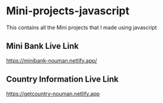 # Mini-projects-javascript
This contains all the Mini projects that I made using javascript

## Mini Bank Live Link
https://minibank-nouman.netlify.app/

## Country Information Live Link
https://getcountry-nouman.netlify.app
